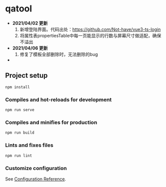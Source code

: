 # qatool

* **2021/04/02 更新**
  1. 新增登陆界面。代码出处：https://github.com/Not-have/vue3-ts-login
  2. 将属性表propertiesTable中每一页能显示的行数与屏幕尺寸做适配，确保不溢出
* **2021/04/06 更新**
  1. 修复了模板全部删除时，无法删除的bug
*

## Project setup

```
npm install
```

### Compiles and hot-reloads for development

```
npm run serve
```

### Compiles and minifies for production

```
npm run build
```

### Lints and fixes files

```
npm run lint
```

### Customize configuration

See [Configuration Reference](https://cli.vuejs.org/config/).
